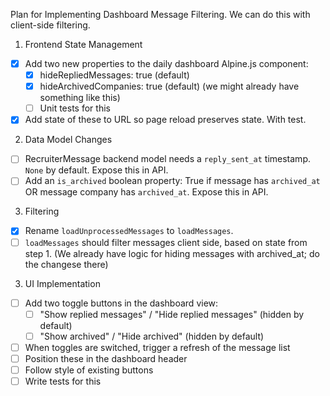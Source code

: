 Plan for Implementing Dashboard Message Filtering.
We can do this with client-side filtering.

1. Frontend State Management

 - [x] Add two new properties to the daily dashboard Alpine.js component:
    - [x] hideRepliedMessages: true (default)
    - [x] hideArchivedCompanies: true (default) (we might already have
          something like this)
    - [ ] Unit tests for this
 - [x] Add state of these to URL so page reload preserves state. With test.

2. Data Model Changes
  - [ ] RecruiterMessage backend model needs a `reply_sent_at` timestamp.
        `None` by default. Expose this in API.
  - [ ] Add an `is_archived` boolean property:
        True if message has `archived_at` OR message company has `archived_at`.
        Expose this in API.

3. Filtering

 - [x] Rename `loadUnprocessedMessages` to `loadMessages`.
 - [ ] `loadMessages` should filter messages client side, based on state from step 1.
       (We already have logic for hiding messages with archived_at; do the
       changese there)

3. UI Implementation

 - [ ] Add two toggle buttons in the dashboard view:
    - [ ] "Show replied messages" / "Hide replied messages" (hidden by default)
    - [ ] "Show archived" / "Hide archived" (hidden by default)
 - [ ] When toggles are switched, trigger a refresh of the message list
 - [ ] Position these in the dashboard header
 - [ ] Follow style of existing buttons
 - [ ] Write tests for this
